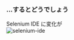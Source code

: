 ### ...するとどうでしょう
Selenium IDE に変化が  
![selenium-ide](../img/selenium/selenium-ide-add-assertion.png)
